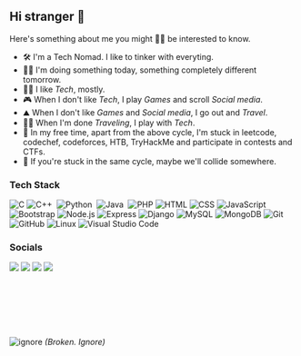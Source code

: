 ## Hi stranger 🐬
Here's something about me you might 🤷‍♂️ be interested to know.
- 🛠️ I'm a Tech Nomad. I like to tinker with everyting.
- 👷‍♂️ I'm doing something today, something completely different tomorrow.
- 👨‍💻 I like _Tech_, mostly.
- 🎮 When I don't like _Tech_, I play _Games_ and scroll _Social media_.
- ⛰️ When I don't like _Games_  and _Social media_, I go out and _Travel_.
- 👨‍💻 When I'm done _Traveling_, I play with _Tech_.
- 🚩 In my free time, apart from the above cycle, I'm stuck in leetcode, codechef, codeforces, HTB, TryHackMe and participate in contests and CTFs.
- 🤝 If you're stuck in the same cycle, maybe we'll collide somewhere.

###  Tech Stack
![C](https://img.shields.io/badge/-C-05122A?style=flat&logo=C&logoColor=A8B9CC)
![C++](https://img.shields.io/badge/-C++-05122A?style=flat&logo=C%2B%2B&logoColor=00599C)&nbsp;
![Python](https://img.shields.io/badge/-Python-05122A?style=flat&logo=python)&nbsp;
![Java](https://img.shields.io/badge/-Java-05122A?style=flat&logo=Java&logoColor=FFA518)&nbsp;
![PHP](https://img.shields.io/badge/-PHP-05122A?style=flat&logo=php)
![HTML](https://img.shields.io/badge/-HTML-05122A?style=flat&logo=HTML5)
![CSS](https://img.shields.io/badge/-CSS-05122A?style=flat&logo=CSS3&logoColor=1572B6)
![JavaScript](https://img.shields.io/badge/-JavaScript-05122A?style=flat&logo=javascript)
![Bootstrap](https://img.shields.io/badge/-Bootstrap-05122A?style=flat&logo=bootstrap&logoColor=563D7C)
![Node.js](https://img.shields.io/badge/-Node.js-05122A?style=flat&logo=node.js)
![Express](https://img.shields.io/badge/-Express-05122A?style=flat&logo=express)
![Django](https://img.shields.io/badge/-Django-05122A?style=flat&logo=django&logoColor=092E20)
![MySQL](https://img.shields.io/badge/-MySQL-05122A?style=flat&logo=mysql)
![MongoDB](https://img.shields.io/badge/-MongoDB-05122A?style=flat&logo=mongodb)
![Git](https://img.shields.io/badge/-Git-05122A?style=flat&logo=git)
![GitHub](https://img.shields.io/badge/-GitHub-05122A?style=flat&logo=github)
![Linux](https://img.shields.io/badge/-Linux-05122A?style=flat&logo=linux)
![Visual Studio Code](https://img.shields.io/badge/-Visual%20Studio%20Code-05122A?style=flat&logo=visual-studio-code&logoColor=007ACC)&nbsp;


### Socials
<a href="https://www.linkedin.com/in/ashblend17"><img src="https://img.shields.io/badge/-LinkedIn-05122A?style=flat&logo=LinkedIn"></a>
<a href="https://leetcode.com/u/methCook101/"><img src="https://img.shields.io/badge/-Leetcode-05122A?style=flat&logo=Leetcode"></a>
<a href="https://codeforces.com/profile/methCook101"><img src="https://img.shields.io/badge/-Codeforces-05122A?style=flat&logo=Codeforces"></a>
<a href="https://www.codechef.com/users/ashblend17"><img src="https://img.shields.io/badge/-Codechef-05122A?style=flat&logo=codechef"></a>

<br><br><br><br><br>

![ignore](https://komarev.com/ghpvc/?username=ashblend17)
_(Broken. Ignore)_

